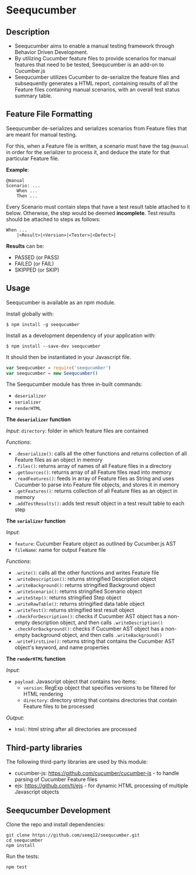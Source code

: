 Seequcumber
===========

Description
-----------
* Seequcumber aims to enable a manual testing framework through Behavior Driven
  Development.
* By utilizing Cucumber feature files to provide scenarios for manual features
  that need to be tested, Seequcumber is an add-on to Cucumber.js
* Seequcumber utilizes Cucumber to de-serialize the feature files and
  subsequently generates a HTML report, containing results of all the Feature
  files containing manual scenarios, with an overall test status summary table.

Feature File Formatting
-----------------------

Seequcumber de-serializes and serializes scenarios from Feature files that are meant for manual testing.

For this, when a Feature file is written, a scenario must have the tag
`@manual` in order for the serializer to process it, and deduce the state for
that particular Feature file.

**Example**:

    @manual
    Scenario: ...
        When ...
        Then ...
Every Scenario must contain steps that have a test result table attached to it
below. Otherwise, the step would be deemed **incomplete**. Test results should
be attached to steps as follows:

    When ...
        |<Result>|<Version>|<Tester>|<Defect>|
**Results** can be:

* PASSED (or PASS)
* FAILED (or FAIL)
* SKIPPED (or SKIP)

Usage
-----
Seequcumber is available as an npm module.

Install globally with:

``` shell
$ npm install -g seequcumber
```

Install as a development dependency of your application with:

``` shell
$ npm install --save-dev seequcumber
```

It should then be instantiated in your Javascript file.

``` javascript
var Seequcumber = require('seequcumber')
var seequcumber = new Seequcumber()
```

The Seequcumber module has three in-built commands:

* `deserializer`
* `serializer`
* `renderHTML`

**The `deserializer` function**

*Input*: `directory`: folder in which feature files are contained

*Functions*: 

* `.deserialize()`: calls all the other functions and returns collection of all
  Feature files as an object in memory
* `.files()`: returns array of names of all Feature files in a directory
* `.getSources()`: returns array of all Feature files read into memory
* `.readFeatures()`: feeds in array of Feature files as String and uses
  Cucumber to parse into Feature file objects, and stores it in memory
* `.getFeatures()`: returns collection of all Feature files as an object in memory
* `.addTestResults()`: adds test result object in a test result table to each step


**The `serializer` function**

*Input*: 

* `feature`: Cucumber Feature object as outlined by Cucumber.js AST
* `fileName`: name for output Feature file

*Functions*: 

* `.write()`: calls all the other functions and writes Feature file
* `.writeDescription()`: returns stringified Description object
* `.writeBackground()`: returns stringified Background object
* `.writeScenario()`: returns stringified Scenario object
* `.writeStep()`: returns stringified Step object
* `.writeRawTable()`: returns stringified data table object
* `.writeTest()`: returns stringified test result object
* `.checkForDescription()`: checks if Cucumber AST object has a non-empty
  description object, and then calls `.writeDescription()`
* `.checkForBackground()`: checks if Cucumber AST object has a non-empty
  background object, and then calls `.writeBackground()`
* `.writeFirstLine()`: returns string that contains the Cucumber AST object's
  keyword, and name properties

**The `renderHTML` function**

*Input*: 

* `payload`: Javascript object that contains two items:
    * `version`: RegExp object that specifies versions to be filtered for HTML rendering
    * `directory`: directory string that contains directories that contain Feature files to be processed

*Output*: 

* `html`: html string after all directories are processed




Third-party libraries
---------------------

The following third-party libraries are used by this module:

* cucumber-js: https://github.com/cucumber/cucumber-js -  to handle parsing of Cucumber Feature files
* ejs: https://github.com/tj/ejs - for dynamic HTML processing of multiple Javascript objects





Seequcumber Development
-----------------------

Clone the repo and install dependencies:

``` shell
git clone https://github.com/seeq12/seequcumber.git
cd seequcumber
npm install
```

Run the tests:

``` shell
npm test
```